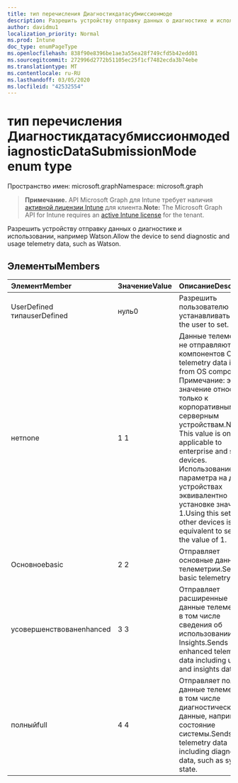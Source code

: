 ```yaml
---
title: тип перечисления Диагностикдатасубмиссионмоде
description: Разрешить устройству отправку данных о диагностике и использовании, например Watson.
author: davidmu1
localization_priority: Normal
ms.prod: Intune
doc_type: enumPageType
ms.openlocfilehash: 838f90e8396be1ae3a55ea28f749cfd5b42edd01
ms.sourcegitcommit: 272996d2772b51105ec25f1cf7482ecda3b74ebe
ms.translationtype: MT
ms.contentlocale: ru-RU
ms.lasthandoff: 03/05/2020
ms.locfileid: "42532554"
---
```

# <a name="diagnosticdatasubmissionmode-enum-type"></a><span data-ttu-id="f3c06-103">тип перечисления Диагностикдатасубмиссионмоде</span><span class="sxs-lookup"><span data-stu-id="f3c06-103">diagnosticDataSubmissionMode enum type</span></span>

<span data-ttu-id="f3c06-104">Пространство имен: microsoft.graph</span><span class="sxs-lookup"><span data-stu-id="f3c06-104">Namespace: microsoft.graph</span></span>

> <span data-ttu-id="f3c06-105">**Примечание.** API Microsoft Graph для Intune требует наличия [активной лицензии Intune](https://go.microsoft.com/fwlink/?linkid=839381) для клиента.</span><span class="sxs-lookup"><span data-stu-id="f3c06-105">**Note:** The Microsoft Graph API for Intune requires an [active Intune license](https://go.microsoft.com/fwlink/?linkid=839381) for the tenant.</span></span>

<span data-ttu-id="f3c06-106">Разрешить устройству отправку данных о диагностике и использовании, например Watson.</span><span class="sxs-lookup"><span data-stu-id="f3c06-106">Allow the device to send diagnostic and usage telemetry data, such as Watson.</span></span>

## <a name="members"></a><span data-ttu-id="f3c06-107">Элементы</span><span class="sxs-lookup"><span data-stu-id="f3c06-107">Members</span></span>
|<span data-ttu-id="f3c06-108">Элемент</span><span class="sxs-lookup"><span data-stu-id="f3c06-108">Member</span></span>|<span data-ttu-id="f3c06-109">Значение</span><span class="sxs-lookup"><span data-stu-id="f3c06-109">Value</span></span>|<span data-ttu-id="f3c06-110">Описание</span><span class="sxs-lookup"><span data-stu-id="f3c06-110">Description</span></span>|
|:---|:---|:---|
|<span data-ttu-id="f3c06-111">UserDefined типа</span><span class="sxs-lookup"><span data-stu-id="f3c06-111">userDefined</span></span>|<span data-ttu-id="f3c06-112">нуль</span><span class="sxs-lookup"><span data-stu-id="f3c06-112">0</span></span>|<span data-ttu-id="f3c06-113">Разрешить пользователю устанавливать.</span><span class="sxs-lookup"><span data-stu-id="f3c06-113">Allow the user to set.</span></span>|
|<span data-ttu-id="f3c06-114">нет</span><span class="sxs-lookup"><span data-stu-id="f3c06-114">none</span></span>|<span data-ttu-id="f3c06-115">1 </span><span class="sxs-lookup"><span data-stu-id="f3c06-115">1</span></span>|<span data-ttu-id="f3c06-116">Данные телеметрии не отправляются из компонентов ОС.</span><span class="sxs-lookup"><span data-stu-id="f3c06-116">No telemetry data is sent from OS components.</span></span> <span data-ttu-id="f3c06-117">Примечание: это значение относится только к корпоративным и серверным устройствам.</span><span class="sxs-lookup"><span data-stu-id="f3c06-117">Note: This value is only applicable to enterprise and server devices.</span></span> <span data-ttu-id="f3c06-118">Использование этого параметра на других устройствах эквивалентно установке значения 1.</span><span class="sxs-lookup"><span data-stu-id="f3c06-118">Using this setting on other devices is equivalent to setting the value of 1.</span></span>|
|<span data-ttu-id="f3c06-119">Основное</span><span class="sxs-lookup"><span data-stu-id="f3c06-119">basic</span></span>|<span data-ttu-id="f3c06-120">2 </span><span class="sxs-lookup"><span data-stu-id="f3c06-120">2</span></span>|<span data-ttu-id="f3c06-121">Отправляет основные данные телеметрии.</span><span class="sxs-lookup"><span data-stu-id="f3c06-121">Sends basic telemetry data.</span></span>|
|<span data-ttu-id="f3c06-122">усовершенствован</span><span class="sxs-lookup"><span data-stu-id="f3c06-122">enhanced</span></span>|<span data-ttu-id="f3c06-123">3 </span><span class="sxs-lookup"><span data-stu-id="f3c06-123">3</span></span>|<span data-ttu-id="f3c06-124">Отправляет расширенные данные телеметрии, в том числе сведения об использовании и Insights.</span><span class="sxs-lookup"><span data-stu-id="f3c06-124">Sends enhanced telemetry data including usage and insights data.</span></span>|
|<span data-ttu-id="f3c06-125">полный</span><span class="sxs-lookup"><span data-stu-id="f3c06-125">full</span></span>|<span data-ttu-id="f3c06-126">4 </span><span class="sxs-lookup"><span data-stu-id="f3c06-126">4</span></span>|<span data-ttu-id="f3c06-127">Отправляет полные данные телеметрии, в том числе диагностические данные, например состояние системы.</span><span class="sxs-lookup"><span data-stu-id="f3c06-127">Sends full telemetry data including diagnostic data, such as system state.</span></span>|




